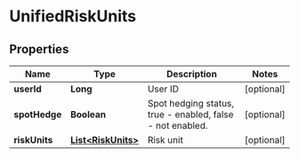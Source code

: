 
# UnifiedRiskUnits

## Properties

Name | Type | Description | Notes
------------ | ------------- | ------------- | -------------
**userId** | **Long** | User ID |  [optional]
**spotHedge** | **Boolean** | Spot hedging status, true - enabled, false - not enabled. |  [optional]
**riskUnits** | [**List&lt;RiskUnits&gt;**](RiskUnits.md) | Risk unit |  [optional]

